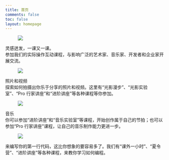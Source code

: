 ```yaml
---
title: 首页
comments: false
toc: false
layout: homepage
---
```

<div class="activity-gallery">
    <div class="swiper-container">
        <div class="swiper-wrapper">
            <div class="swiper-slide init">
                <div class="inner">
                    <figure><img src="https://www.fairsandexpos.com/files/_cache/fb64cf8d3cf26eb58f5c0ae3348bcb5c.jpg"></figure>
                    <div class="gallery-item-desc">
                        <div class="typography-label">灵感迸发，一课又一课。</div>
                        <div class="typography-title">参加我们的实际操作互动课程，与影响广泛的艺术家、音乐家、开发者和企业家开展交流。</div>
                    </div>
                </div>
            </div>
            <div class="swiper-slide">
                <div class="inner">
                    <figure><img src="https://www.fairsandexpos.com/files/_cache/5553cc0ee6e1ca9311f1453775d8cc67.jpg"></figure>
                    <div class="gallery-item-desc">
                        <div class="typography-label">照片和视频</div>
                        <div class="typography-title">探索如何拍摄出你乐于分享的照片和视频。这里有“光影漫步”、“光影实验室”、“Pro 行家讲座”和“进阶讲座”等各种课程等你参加。</div>
                    </div>
                </div>
            </div>
            <div class="swiper-slide">
                <div class="inner">
                    <figure><img src="https://www.fairsandexpos.com/files/_cache/4c452b89fd37f07ea08bc6205e6e3800.png"></figure>
                    <div class="gallery-item-desc">
                        <div class="typography-label">音乐</div>
                        <div class="typography-title">你可以参加“进阶讲座”和“音乐实验室”等课程，开始创作属于自己的节拍；也可以参加“Pro 行家讲座”课程，让自己的音乐制作能力更进一步。</div>
                    </div>
                </div>
            </div>
            <div class="swiper-slide">
                <div class="inner">
                    <figure><img src="https://www.fairsandexpos.com/files/_cache/9989b389fdb3a3d23367fbe67663a9ee.png"></figure>
                    <div class="gallery-item-desc">
                        <div class="typography-title">来编写你的第一行代码，这比你想象的要容易多了。我们有“课外一小时”、“夏令营”、“进阶讲座”等各种课程，来教你学习如何编程。</div>
                    </div>
                </div>
            </div>
        </div>
        <div class="swiper-button-prev"></div>
        <!--左箭头-->
        <div class="swiper-button-next"></div>
        <!--右箭头-->
    </div>
</div>

<script>
    var swiper = new Swiper('.swiper-container', {
        speed: 700,
        slidesPerView: 'auto',
        centeredSlides: true,
        autoplay:true,
        loop: true,
        on: {
            init: function() {
                this.slides.removeClass('init');
            },
        },
        navigation: {
            nextEl: '.swiper-button-next',
            prevEl: '.swiper-button-prev',
        },
    });
    swiper.$el.parent('.activity-gallery')[0].onmouseover = function() {
        swiper.$el.addClass('mouse-hover');
    };
    swiper.$el.parent('.activity-gallery')[0].onmouseout = function() {
        swiper.$el.removeClass('mouse-hover');
    };
</script>
